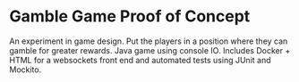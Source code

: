 # Gamble Game Proof of Concept
An experiment in game design. Put the players in a position where they can gamble for greater rewards.
Java game using console IO. Includes Docker + HTML for a websockets front end and automated tests using JUnit and Mockito.
